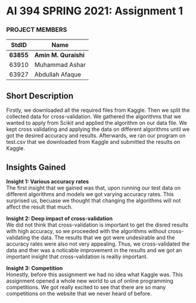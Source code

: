 # AI 394 SPRING 2021: Assignment 1 #
### PROJECT MEMBERS ###
StdID | Name
------------ | -------------
**63855** | **Amin M. Quraishi** 
63910 | Muhammad Ashar
63927 | Abdullah Afaque



## Short Description ## 
Firstly, we downloaded all the required files from Kaggle. Then we split the collected data for cross-validation. We gathered the algorithms that we wanted to apply from Scikit and applied the algorithm on our data file. We kept cross validating and applying the data on different algorithms until we got the desired accuracy and results. Afterwards, we ran our program on test.csv that we downloaded from Kaggle and submitted the results on Kaggle. 

## Insights Gained ##  

**Insight 1: Various accuracy rates**  
The first insight that we gained was that, upon running our test data on different algorithms and models we got varying accuracy rates. This surprised us, becuase we thought that changing the algorithms will not affect the result that much.  

**Insight 2: Deep impact of cross-validation**  
We did not think that cross-validation is important to get the disred results with high accuracy, so we proceeded with the algorithms without cross-validating the data. The results that we got were undesirable and the accuracy rates were also not very appealing. Thus, we cross-validated the data and ther was a noticable improvement in the results and we got an important insight that cross-validation is realliy important.  

**Insight 3: Competition**  
Honestly, before this assignment we had no idea what Kaggle was. This assignment opened a whole new world to us of online programming competitions. We got really excited to see that there are so many competitions on the website that we never heard of before. 

